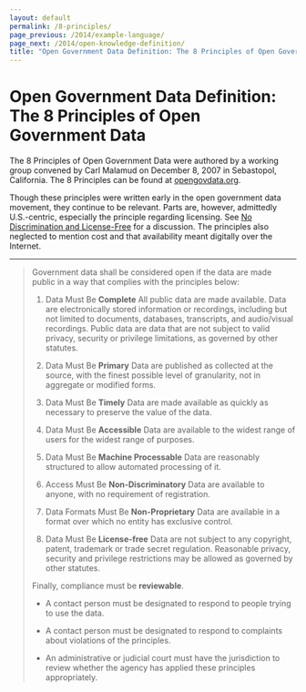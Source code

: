 ```yaml
---
layout: default
permalink: /8-principles/
page_previous: /2014/example-language/
page_next: /2014/open-knowledge-definition/
title: "Open Government Data Definition: The 8 Principles of Open Government Data"
---
```

Open Government Data Definition: The 8 Principles of Open Government Data
=========================================================================

The 8 Principles of Open Government Data were authored by a working group convened by Carl Malamud on December 8, 2007 in Sebastopol, California. The 8 Principles can be found at [opengovdata.org](http://www.opengovdata.org).

Though these principles were written early in the open government data movement, they continue to be relevant. Parts are, however, admittedly U.S.-centric, especially the principle regarding licensing. See [No Discrimination and License-Free](/2014/no-discrimination-license-free/) for a discussion. The principles also neglected to mention cost and that availability meant digitally over the Internet.

* * * * *

> Government data shall be considered open if the data are made public in a way that complies with the principles below:
>
> 1.  Data Must Be **Complete**
>     All public data are made available. Data are electronically stored information or recordings, including but not limited to documents, databases, transcripts, and audio/visual recordings. Public data are data that are not subject to valid privacy, security or privilege limitations, as governed by other statutes.
>
> 2.  Data Must Be **Primary**
>     Data are published as collected at the source, with the finest possible level of granularity, not in aggregate or modified forms.
>
> 3.  Data Must Be **Timely**
>     Data are made available as quickly as necessary to preserve the value of the data.
>
> 4.  Data Must Be **Accessible**
>     Data are available to the widest range of users for the widest range of purposes.
>
> 5.  Data Must Be **Machine Processable**
>     Data are reasonably structured to allow automated processing of it.
>
> 6.  Access Must Be **Non-Discriminatory**
>     Data are available to anyone, with no requirement of registration.
>
> 7.  Data Formats Must Be **Non-Proprietary**
>     Data are available in a format over which no entity has exclusive control.
>
> 8.  Data Must Be **License-free**
>     Data are not subject to any copyright, patent, trademark or trade secret regulation. Reasonable privacy, security and privilege restrictions may be allowed as governed by other statutes.
>
> Finally, compliance must be **reviewable**.
>
> -   A contact person must be designated to respond to people trying to use the data.
>
> -   A contact person must be designated to respond to complaints about violations of the principles.
>
> -   An administrative or judicial court must have the jurisdiction to review whether the agency has applied these principles appropriately.
>



